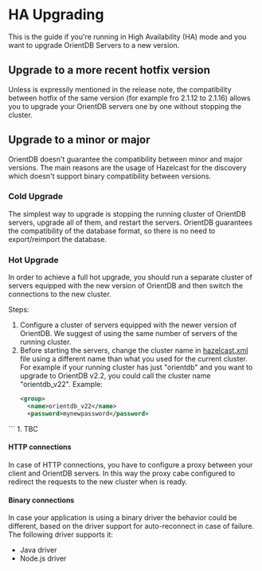 # HA Upgrading

This is the guide if you're running in High Availability (HA) mode and you want to upgrade OrientDB Servers to a new version.

## Upgrade to a more recent hotfix version
Unless is expressily mentioned in the release note, the compatibility between hotfix of the same version (for example fro 2.1.12 to 2.1.16) allows you to upgrade your OrientDB servers one by one without stopping the cluster.

## Upgrade to a minor or major
OrientDB doesn't guarantee the compatibility between minor and major versions. The main reasons are the usage of Hazelcast for the discovery which doesn't support binary compatibility between versions. 

### Cold Upgrade
The simplest way to upgrade is stopping the running cluster of OrientDB servers, upgrade all of them, and restart the servers. OrientDB guarantees the compatibility of the database format, so there is no need to export/reimport the database.

### Hot Upgrade
In order to achieve a full hot upgrade, you should run a separate cluster of servers equipped with the new version of OrientDB and then switch the connections to the new cluster.

Steps:
1. Configure a cluster of servers equipped with the newer version of OrientDB. We suggest of using the same number of servers of the running cluster.
1. Before starting the servers, change the cluster name in [hazelcast.xml](Distributed-Configuration.md) file using a different name than what you used for the current cluster. For example if your running cluster has just "orientdb" and you want to upgrade to OrientDB v2.2, you could call the cluster name "orientdb_v22". Example:
   ```xml
   <group>
     <name>orientdb_v22</name>
     <password>mynewpassword</password>
  </group>
  ```
1. TBC

#### HTTP connections
In case of HTTP connections, you have to configure a proxy between your client and OrientDB servers. In this way the proxy cabe configured to redirect the requests to the new cluster when is ready.

#### Binary connections
In case your application is using a binary driver the behavior could be different, based on the driver support for auto-reconnect in case of failure. The following driver supports it:
- Java driver
- Node.js driver

